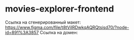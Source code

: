 # movies-explorer-frontend
Ссылка на сгенерированный макет: https://www.figma.com/file/t8tVilRDwkqAQRQtsisd70/?node-id=891%3A3857
Ссылка на домен: 